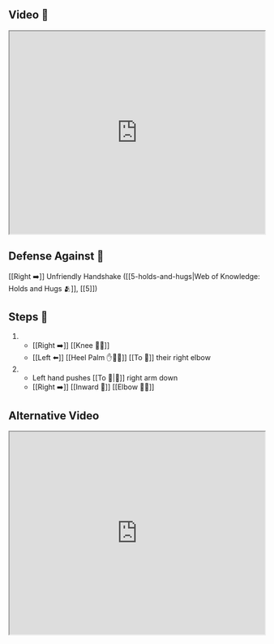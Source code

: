 ## Video 🎥

<iframe src="https://www.youtube.com/embed/8JiIVtpQTpE" width="100%" height="400"></iframe>

## Defense Against 🤺

[[Right ➡️]] Unfriendly Handshake ([[5-holds-and-hugs|Web of Knowledge: Holds and Hugs 🫂]], [[5]])

## Steps 👣

1. - [[Right ➡️]] [[Knee 🦵💥]]
    - [[Left ⬅️]] [[Heel Palm ✋🌴💥]] [[To 🎯]] their right elbow
2. - Left hand pushes [[To 🎯|🎯]] right arm down 
    - [[Right ➡️]] [[Inward 🔽]] [[Elbow 💪💥]]

## Alternative Video

<iframe src="https://www.youtube.com/embed/IXZ6kr4VHQw?start=244&end=255" width="100%" height="400"></iframe>
